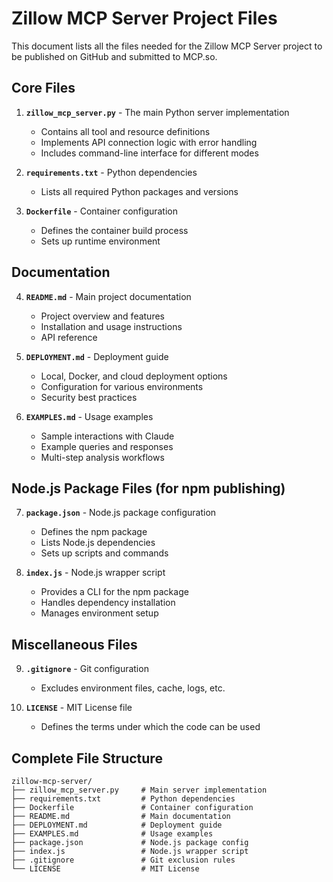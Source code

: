 # Zillow MCP Server Project Files

This document lists all the files needed for the Zillow MCP Server project to be published on GitHub and submitted to MCP.so.

## Core Files

1. **`zillow_mcp_server.py`** - The main Python server implementation
   - Contains all tool and resource definitions
   - Implements API connection logic with error handling
   - Includes command-line interface for different modes

2. **`requirements.txt`** - Python dependencies
   - Lists all required Python packages and versions

3. **`Dockerfile`** - Container configuration
   - Defines the container build process
   - Sets up runtime environment

## Documentation

4. **`README.md`** - Main project documentation
   - Project overview and features
   - Installation and usage instructions
   - API reference

5. **`DEPLOYMENT.md`** - Deployment guide
   - Local, Docker, and cloud deployment options
   - Configuration for various environments
   - Security best practices

6. **`EXAMPLES.md`** - Usage examples
   - Sample interactions with Claude
   - Example queries and responses
   - Multi-step analysis workflows

## Node.js Package Files (for npm publishing)

7. **`package.json`** - Node.js package configuration
   - Defines the npm package
   - Lists Node.js dependencies
   - Sets up scripts and commands

8. **`index.js`** - Node.js wrapper script
   - Provides a CLI for the npm package
   - Handles dependency installation
   - Manages environment setup

## Miscellaneous Files

9. **`.gitignore`** - Git configuration
   - Excludes environment files, cache, logs, etc.

10. **`LICENSE`** - MIT License file
    - Defines the terms under which the code can be used

## Complete File Structure

```
zillow-mcp-server/
├── zillow_mcp_server.py     # Main server implementation
├── requirements.txt         # Python dependencies
├── Dockerfile               # Container configuration
├── README.md                # Main documentation
├── DEPLOYMENT.md            # Deployment guide
├── EXAMPLES.md              # Usage examples
├── package.json             # Node.js package config
├── index.js                 # Node.js wrapper script
├── .gitignore               # Git exclusion rules
└── LICENSE                  # MIT License
```
